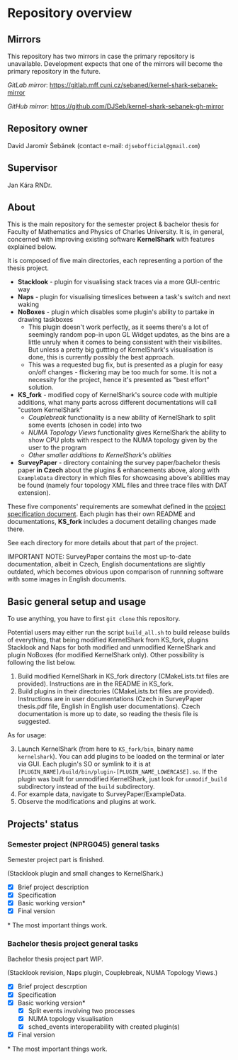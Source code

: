 # Repository overview

## Mirrors

This repository has two mirrors in case the primary repository is unavailable. Development expects that one of
the mirrors will become the primary repository in the future.

_GitLab mirror_: https://gitlab.mff.cuni.cz/sebaned/kernel-shark-sebanek-mirror

_GitHub mirror_: https://github.com/DJSeb/kernel-shark-sebanek-gh-mirror

## Repository owner

David Jaromír Šebánek (contact e-mail: `djsebofficial@gmail.com`)

## Supervisor

Jan Kára RNDr.

## About

This is the main repository for the semester project & bachelor thesis for Faculty of Mathematics and Physics of
Charles University. It is, in general, concerned with improving existing software **KernelShark** with features
explained below.

It is composed of five main directories, each representing a portion of the thesis project.

- **Stacklook** - plugin for visualising stack traces via a more GUI-centric way
- **Naps** - plugin for visualising timeslices between a task's switch and next waking
- **NoBoxes** - plugin which disables some plugin's ability to partake in drawing taskboxes
  - This plugin doesn't work perfectly, as it seems there's a lot of seemingly random pop-in upon GL Widget updates,
    as the bins are a little unruly when it comes to being consistent with their visibilites.
    But unless a pretty big guttting of KernelShark's visualisation is done, this is currently possibly the best approach.
  - This was a requested bug fix, but is presented as a plugin for easy on/off changes - flickering may be too much for some.
    It is not a necessity for the project, hence it's presented as "best effort" solution.
- **KS_fork** - modified copy of KernelShark's source code with multiple additions, what many parts across different
  documentations will call "custom KernelShark"
  - _Couplebreak_ functionality is a new ability of KernelShark to split some events (chosen in code) into two
  - _NUMA Topology Views_ functionality gives KernelShark the ability to show CPU plots with respect to the NUMA
    topology given by the user to the program
  - _Other smaller additions to KernelShark's abilities_
- **SurveyPaper** - directory containing the survey paper/bachelor thesis paper **in Czech** about the plugins & enhancements
  above, along with `ExampleData` directory in which files for showcasing above's abilities may be found (namely four topology
  XML files and three trace files with DAT extension).

These five components' requirements are somewhat defined in the [project specification document](./ProjectSpecification.md). Each plugin has
their own README and documentations, **KS_fork** includes a document detailing changes made there.

See each directory for more details about that part of the project.

IMPORTANT NOTE: SurveyPaper contains the most up-to-date documentation, albeit in Czech, English documentations are slightly outdated,
which becomes obvious upon comparison of runnning software with some images in English documents.

## Basic general setup and usage

To use anything, you have to first `git clone` this repository.

Potential users may either run the script `build_all.sh` to build release builds of everything,
that being modified KernelShark from KS_fork, plugins Stacklook and Naps for both modified and
unmodified KernelShark and plugin NoBoxes (for modified KernelShark only). Other possibility is following
the list below.

1. Build modified KernelShark in KS_fork directory (CMakeLists.txt files are provided).
   Instructions are in the README in KS_fork.
2. Build plugins in their directories (CMakeLists.txt files are provided). Instructions are in user documentations
   (Czech in SurveyPaper thesis.pdf file, English in English user documentations).
   Czech documentation is more up to date, so reading the thesis file is suggested.

As for usage:

3. Launch KernelShark (from here to `KS_fork/bin`, binary name `kernelshark`).
   You can add plugins to be loaded on the terminal or later via GUI.
   Each plugin's SO or symlink to it is at `[PLUGIN_NAME]/build/bin/plugin-[PLUGIN_NAME_LOWERCASE].so`.
   If the plugin was built for unmodified KernelShark, just look for `unmodif_build` subdirectory
   instead of the `build` subdirectory.
4. For example data, navigate to SurveyPaper/ExampleData.
5. Observe the modifications and plugins at work.

## Projects' status

### Semester project (NPRG045) general tasks

Semester project part is finished.

(Stacklook plugin and small changes to KernelShark.)

- [x] Brief project description
- [x] Specification
- [x] Basic working version\*
- [x] Final version

\* The most important things work.

### Bachelor thesis project general tasks

Bachelor thesis project part WIP.

(Stacklook revision, Naps plugin, Couplebreak, NUMA Topology Views.)

- [x] Brief project descrption
- [x] Specification
- [x] Basic working version\*
  - [x] Split events involving two processes
  - [x] NUMA topology visualisation
  - [x] sched_events interoperability with created plugin(s)
- [x] Final version

\* The most important things work.
